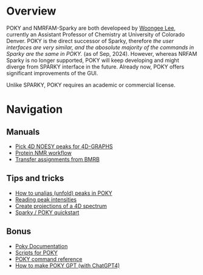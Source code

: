 Overview
=================

POKY and NMRFAM-Sparky are both developeed by [Woongee Lee](https://www.linkedin.com/in/woongheelee), currently an Assistant Professor of Chemistry at University of Colorado Denver. POKY is the direct successor of Sparky, therefore *the user interfaces are very similar, and the abosolute majority of the commands in Sparky are the same in POKY.* (as of Sep, 2024). However, whereas NRFAM Sparky is no longer supported, POKY will keep developing and might diverge from SPARKY interface in the future. Already now, POKY offers significant improvements of the GUI. 

Unlike SPARKY, POKY requires an academic or commercial license. 

Navigation
========================

## Manuals
* [Pick 4D NOESY peaks for 4D-GRAPHS](./Peak_picking_4D_spectrum.md)
* [Protein NMR workflow](./Protein_NMR_workflow.md)
* [Transfer assignments from BMRB](./Transfer_BMRB_assignments.md)

## Tips and tricks
* [How to unalias (unfold) peaks in POKY](./Unfold_Peaks.md)
* [Reading peak intensities](./Read_peak_intensities.md)
* [Create projections of a 4D spectrum](./Create_2D_projections_from_4D_spectrum.md)
* [Sparky / POKY quickstart](./Quickstart.md)

## Bonus
* [Poky Documentation](./doc/POKY_documentation.pdf)
* [Scripts for POKY](./POKY/scripts)
* [POKY command reference](./Common_Commands.md)
* [How to make POKY GPT (with ChatGPT4)](./Create_ChatGPT4_documentation_model.md)